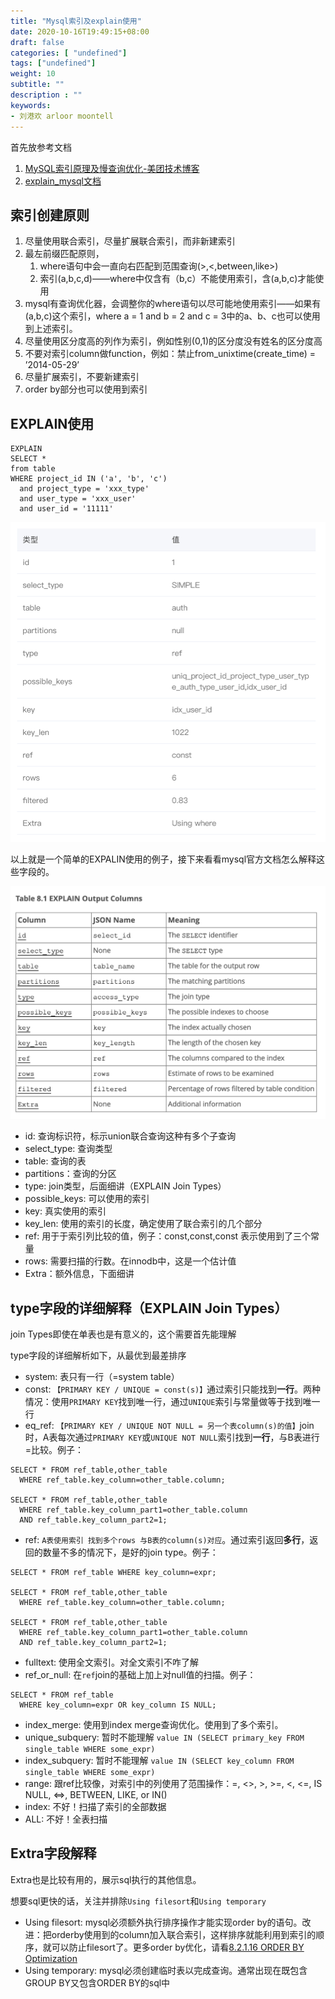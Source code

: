 ```yaml
---
title: "Mysql索引及explain使用"
date: 2020-10-16T19:49:15+08:00
draft: false
categories: [ "undefined"]
tags: ["undefined"]
weight: 10
subtitle: ""
description : ""
keywords:
- 刘港欢 arloor moontell
---
```


首先放参考文档

1. [MySQL索引原理及慢查询优化-美团技术博客](https://tech.meituan.com/2014/06/30/mysql-index.html)
2. [explain_mysql文档](https://dev.mysql.com/doc/refman/8.0/en/explain-output.html)
<!--more-->

## 索引创建原则

1. 尽量使用联合索引，尽量扩展联合索引，而非新建索引
2. 最左前缀匹配原则，
    1. where语句中会一直向右匹配到范围查询(>,<,between,like>)
    2. 索引(a,b,c,d)——where中仅含有（b,c）不能使用索引，含(a,b,c)才能使用
3. mysql有查询优化器，会调整你的where语句以尽可能地使用索引——如果有(a,b,c)这个索引，where a = 1 and b = 2 and c = 3中的a、b、c也可以使用到上述索引。
4. 尽量使用区分度高的列作为索引，例如性别(0,1)的区分度没有姓名的区分度高
5. 不要对索引column做function，例如：禁止from_unixtime(create_time) = ’2014-05-29’
6. 尽量扩展索引，不要新建索引
7. order by部分也可以使用到索引


## EXPLAIN使用


```
EXPLAIN
SELECT *
from table
WHERE project_id IN ('a', 'b', 'c')
  and project_type = 'xxx_type'
  and user_type = 'xxx_user'
  and user_id = '11111'
```
<img src="/img/mysql_explain.png" alt="" width="600px" style="max-width: 100%;">

以上就是一个简单的EXPALIN使用的例子，接下来看看mysql官方文档怎么解释这些字段的。

<img src="/img/explain_columns.png" alt="" width="600px" style="max-width: 100%;">

- id: 查询标识符，标示union联合查询这种有多个子查询
- select_type: 查询类型
- table: 查询的表
- partitions：查询的分区
- type: join类型，后面细讲（EXPLAIN Join Types）
- possible_keys: 可以使用的索引
- key: 真实使用的索引
- key_len: 使用的索引的长度，确定使用了联合索引的几个部分
- ref: 用于于索引列比较的值，例子：const,const,const 表示使用到了三个常量
- rows: 需要扫描的行数。在innodb中，这是一个估计值
- Extra：额外信息，下面细讲

## type字段的详细解释（EXPLAIN Join Types）

join Types即使在单表也是有意义的，这个需要首先能理解

type字段的详细解析如下，从最优到最差排序

- system: 表只有一行（=system table）
- const: `【PRIMARY KEY / UNIQUE = const(s)】`通过索引只能找到**一行**。两种情况：使用`PRIMARY KEY`找到唯一行，通过`UNIQUE`索引与常量做等于找到唯一行  
- eq_ref: `【PRIMARY KEY / UNIQUE NOT NULL = 另一个表column(s)的值】`join时，A表每次通过`PRIMARY KEY`或`UNIQUE NOT NULL`索引找到**一行**，与B表进行=比较。例子：

```
SELECT * FROM ref_table,other_table
  WHERE ref_table.key_column=other_table.column;

SELECT * FROM ref_table,other_table
  WHERE ref_table.key_column_part1=other_table.column
  AND ref_table.key_column_part2=1;
```

- ref: `A表使用索引 找到多个rows 与B表的column(s)对应`。通过索引返回**多行**，返回的数量不多的情况下，是好的join type。例子：

```
SELECT * FROM ref_table WHERE key_column=expr;

SELECT * FROM ref_table,other_table
  WHERE ref_table.key_column=other_table.column;

SELECT * FROM ref_table,other_table
  WHERE ref_table.key_column_part1=other_table.column
  AND ref_table.key_column_part2=1;
```

- fulltext: 使用全文索引。对全文索引不咋了解
- ref_or_null: 在`ref`join的基础上加上对null值的扫描。例子：

```
SELECT * FROM ref_table
  WHERE key_column=expr OR key_column IS NULL;
```

- index_merge: 使用到index merge查询优化。使用到了多个索引。
- unique_subquery: 暂时不能理解 `value IN (SELECT primary_key FROM single_table WHERE some_expr)`
- index_subquery: 暂时不能理解 `value IN (SELECT key_column FROM single_table WHERE some_expr)`
- range: 跟ref比较像，对索引中的列使用了范围操作：=, <>, >, >=, <, <=, IS NULL, <=>, BETWEEN, LIKE, or IN() 
- index: 不好！扫描了索引的全部数据
- ALL: 不好！全表扫描


## Extra字段解释

Extra也是比较有用的，展示sql执行的其他信息。

想要sql更快的话，关注并排除`Using filesort`和`Using temporary`

- Using filesort: mysql必须额外执行排序操作才能实现order by的语句。改进：把orderby使用到的column加入联合索引，这样排序就能利用到索引的顺序，就可以防止filesort了。更多order by优化，请看[8.2.1.16 ORDER BY Optimization](https://dev.mysql.com/doc/refman/8.0/en/order-by-optimization.html)
- Using temporary: mysql必须创建临时表以完成查询。通常出现在既包含GROUP BY又包含ORDER BY的sql中



